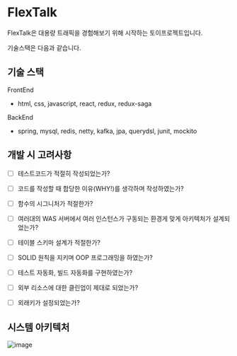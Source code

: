 # FlexTalk
FlexTalk은 대용량 트래픽을 경험해보기 위해 시작하는 토이프로젝트입니다.

기술스택은 다음과 같습니다.

기술 스택
---------------------
FrontEnd
 - html, css, javascript, react, redux, redux-saga 

BackEnd
 - spring, mysql, redis, netty, kafka, jpa, querydsl, junit, mockito


개발 시 고려사항
---------------------
- [ ] 테스트코드가 적절히 작성되었는가?
- [ ] 코드를 작성할 때 합당한 이유(WHY!)를 생각하며 작성하였는가?
- [ ] 함수의 시그니처가 적절한가?
- [ ] 여러대의 WAS 서버에서 여러 인스턴스가 구동되는 환경게 맞게 아키텍처가 설계되었는가?
- [ ] 테이블 스키마 설계가 적절한가?
- [ ] SOLID 원칙을 지키며 OOP 프로그래밍을 하였는가?
- [ ] 테스트 자동화, 빌드 자동화를 구현하였는가?
- [ ] 외부 리소스에 대한 클린업이 제대로 되었는가?
- [ ] 외래키가 설정되었는가?


시스템 아키텍처 
---------------------
![image](https://user-images.githubusercontent.com/16433283/131493699-b010e58e-b2ec-4798-be19-2f0fea3d53bf.png)


